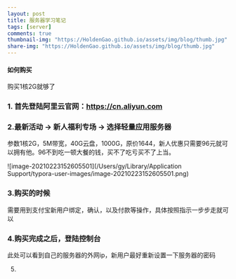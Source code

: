 ```yaml
---
layout: post
title: 服务器学习笔记
tags: [server]
comments: true
thumbnail-img: "https://HoldenGao.github.io/assets/img/blog/thumb.jpg"
share-img: "https://HoldenGao.github.io/assets/img/blog/thumb.jpg"
---
```


#### 如何购买

购买1核2G就够了



### 1. 首先登陆阿里云官网：<https://cn.aliyun.com>

### 2.最新活动 -> 新人福利专场 -> 选择轻量应用服务器

参数1核2G，5M带宽，40G云盘，1000G，原价1644，新人优惠只需要96元就可以拥有他。96不到吃一顿大餐的钱，买不了吃亏买不了上当。

![image-20210223152605501](/Users/gy/Library/Application Support/typora-user-images/image-20210223152605501.png)

### 3.购买的时候

需要用到支付宝新用户绑定，确认，以及付款等操作，具体按照指示一步步走就可以

### 4.购买完成之后，登陆控制台

此处可以看到自己的服务器的外网ip，新用户最好重新设置一下服务器的密码

5.
